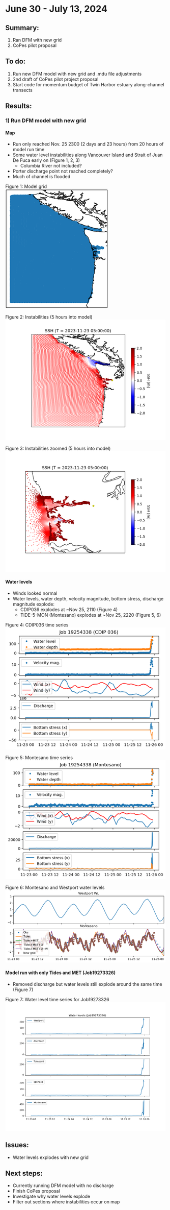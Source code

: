 # June 30 - July 13, 2024

## Summary:
1) Ran DFM with new grid<br>
2) CoPes pilot proposal<br>

## To do:
1) Run new DFM model with new grid and .mdu file adjustments<br>
2) 2nd draft of CoPes pilot project proposal<br>
3) Start code for momentum budget of Twin Harbor estuary along-channel transects<br>

## Results:
### 1) Run DFM model with new grid
#### Map
- Run only reached Nov. 25 2300 (2 days and 23 hours) from 20 hours of model run time
- Some water level instabilities along Vancouver Island and Strait of Juan De Fuca early on (Figure 1, 2, 3)
	- Columbia River not included?
- Porter discharge point not reached completely?
- Much of channel is flooded

Figure 1: Model grid<br>
![Model grid](../Figures/071124meeting/newgrid.png)

Figure 2: Instabilities (5 hours into model)<br>
![Instabilities](../Figures/071124meeting/Job19254338_map.png)

Figure 3: Instabilities zoomed (5 hours into model)<br>
![Instabilities zoomed](../Figures/071124meeting/Job19254338_zoomedmap.png)

#### Water levels
- Winds looked normal
- Water levels, water depth, velocity magnitude, bottom stress, discharge magnitude explode:
	- CDIP036 explodes at ~Nov 25, 2110 (Figure 4)
	- TIDE-5-MON (Montesano) explodes at ~Nov 25, 2220 (Figure 5, 6)

Figure 4: CDIP036 time series<br>
![Instabilities zoomed](../Figures/071124meeting/Job19254338_cdip036.png)

Figure 5: Montesano time series<br>
![Instabilities zoomed](../Figures/071124meeting/Job19254338_montesano.png)

Figure 6: Montesano and Westport water levels<br>
![Instabilities zoomed](../Figures/071124meeting/newgrid_Montesano_wl.png)

#### Model run with only Tides and MET (Job19273326)
- Removed discharge but water levels still explode around the same time (Figure 7)

Figure 7: Water level time series for Job19273326
![Water level time series](../Figures/071124meeting/Job19273326_timeseries_wl.png)

## Issues:
- Water levels explodes with new grid 

## Next steps:
- Currently running DFM model with no discharge
- Finish CoPes proposal
- Investigate why water levels explode
- Filter out sections where instabilities occur on map
